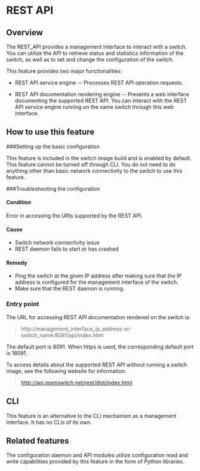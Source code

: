 # REST API

## Overview ##
The REST_API provides a management interface to interact with a switch. You can utilize the API to retrieve status and statistics information of the switch, as well as to set and change the configuration of the switch.

This feature provides two major functionalities:

- REST API service engine -- Processes REST API operation requests.

- REST API documentation rendering engine -- Presents a web interface documenting the supported REST API. You can interact with the REST API service engine running on the same switch through this web interface.

## How to use this feature ##

###Setting up the basic configuration

This feature is included in the switch image build and is enabled by default. This feature cannot be turned off through CLI. You do not need to do anything other than basic network connectivity to the switch to use this feature.

###Troubleshooting the configuration

#### Condition
Error in accessing the URIs supported by the REST API.
#### Cause
- Switch network connectivity issue
- REST daemon fails to start or has crashed
#### Remedy
- Ping the switch at the given IP address after making sure that the IP address is configured for the management interface of the switch.
- Make sure that the REST daemon is running.

### Entry point

The URL for accessing REST API documentation rendered on the switch is:
> http://management_interface_ip_address-or-switch_name:8091/api/index.html

The default port is 8091. When https is used, the corresponding default port is 18091.

To access details about the supported REST API without running a switch image, see the following website for information:
> http://api.openswitch.net/rest/dist/index.html

## CLI ##
This feature is an alternative to the CLI mechanism as a management interface. It has no CLIs of its own.

## Related features ##
The configuration daemon and API modules utilize configuration read and write capabilities provided by this feature in the form of Python libraries.
